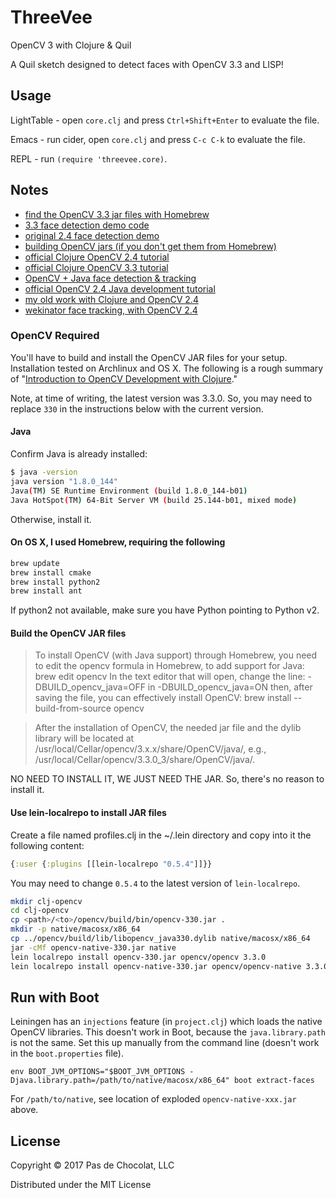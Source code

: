 # ThreeVee
OpenCV 3 with Clojure &amp; Quil

A Quil sketch designed to detect faces with OpenCV 3.3 and LISP!

## Usage

LightTable - open `core.clj` and press `Ctrl+Shift+Enter` to evaluate the file.

Emacs - run cider, open `core.clj` and press `C-c C-k` to evaluate the file.

REPL - run `(require 'threevee.core)`.

## Notes

* [find the OpenCV 3.3 jar files with Homebrew](http://opencv-java-tutorials.readthedocs.io/en/latest/01-installing-opencv-for-java.html)
* [3.3 face detection demo code](http://www.rmnd.net/install-and-use-opencv-3-0-on-mac-os-x-with-eclipse-java/)
* [original 2.4 face detection demo](https://blog.openshift.com/day-12-opencv-face-detection-for-java-developers/)
* [building OpenCV jars (if you don't get them from Homebrew)](https://docs.opencv.org/3.0-beta/doc/tutorials/introduction/desktop_java/java_dev_intro.html)
* [official Clojure OpenCV 2.4 tutorial](https://docs.opencv.org/2.4/doc/tutorials/introduction/clojure_dev_intro/clojure_dev_intro.html)
* [official Clojure OpenCV 3.3 tutorial](https://docs.opencv.org/trunk/d7/d1e/tutorial_clojure_dev_intro.html)
* [OpenCV + Java face detection & tracking](http://opencv-java-tutorials.readthedocs.io/en/latest/06-face-detection-and-tracking.html)
* [official OpenCV 2.4 Java development tutorial](https://docs.opencv.org/2.4/doc/tutorials/introduction/desktop_java/java_dev_intro.html)
* [my old work with Clojure and OpenCV 2.4](https://github.com/PasDeChocolat/QuilCV)
* [wekinator face tracking, with OpenCV 2.4](http://www.wekinator.org/walkthrough/)

### OpenCV Required

You'll have to build and install the OpenCV JAR files for your setup. Installation tested on Archlinux and OS X. The following is a rough summary of "[Introduction to OpenCV Development with Clojure](http://docs.opencv.org/doc/tutorials/introduction/clojure_dev_intro/clojure_dev_intro.html#clojure-dev-intro)."

Note, at time of writing, the latest version was 3.3.0. So, you may need to replace `330` in the instructions below with the current version.

#### Java
Confirm Java is already installed:
```` bash
$ java -version
java version "1.8.0_144"
Java(TM) SE Runtime Environment (build 1.8.0_144-b01)
Java HotSpot(TM) 64-Bit Server VM (build 25.144-b01, mixed mode)
````

Otherwise, install it.

#### On OS X, I used Homebrew, requiring the following

```` bash
brew update
brew install cmake
brew install python2
brew install ant
````

If python2 not available, make sure you have Python pointing to Python v2.

#### Build the OpenCV JAR files

> To install OpenCV (with Java support) through Homebrew, you need to edit the opencv formula in Homebrew, to add support for Java: brew edit opencv In the text editor that will open, change the line: -DBUILD_opencv_java=OFF in -DBUILD_opencv_java=ON then, after saving the file, you can effectively install OpenCV: brew install --build-from-source opencv

> After the installation of OpenCV, the needed jar file and the dylib library will be located at /usr/local/Cellar/opencv/3.x.x/share/OpenCV/java/, e.g., /usr/local/Cellar/opencv/3.3.0_3/share/OpenCV/java/.

NO NEED TO INSTALL IT, WE JUST NEED THE JAR. So, there's no reason to install it.

#### Use lein-localrepo to install JAR files

Create a file named profiles.clj in the ~/.lein directory and copy into it the following content:
```` clojure
{:user {:plugins [[lein-localrepo "0.5.4"]]}}
````

You may need to change `0.5.4` to the latest version of `lein-localrepo`.

```` bash
mkdir clj-opencv
cd clj-opencv
cp <path>/<to>/opencv/build/bin/opencv-330.jar .
mkdir -p native/macosx/x86_64
cp ../opencv/build/lib/libopencv_java330.dylib native/macosx/x86_64
jar -cMf opencv-native-330.jar native
lein localrepo install opencv-330.jar opencv/opencv 3.3.0
lein localrepo install opencv-native-330.jar opencv/opencv-native 3.3.0
````

## Run with Boot

Leiningen has an `injections` feature (in `project.clj`) which loads the native OpenCV libraries. This doesn't work in Boot, because the `java.library.path` is not the same. Set this up manually from the command line (doesn't work in the `boot.properties` file).

```` fish
env BOOT_JVM_OPTIONS="$BOOT_JVM_OPTIONS -Djava.library.path=/path/to/native/macosx/x86_64" boot extract-faces
````

For `/path/to/native`, see location of exploded `opencv-native-xxx.jar` above.

## License

Copyright © 2017 Pas de Chocolat, LLC

Distributed under the MIT License
